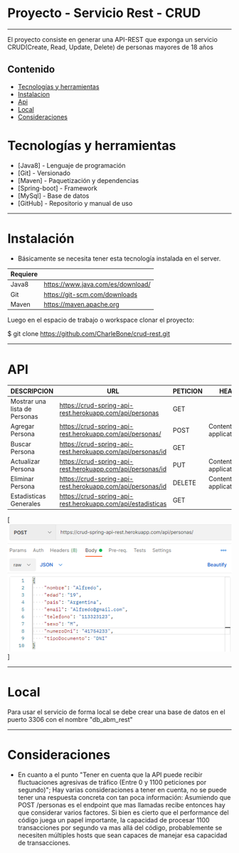 # Proyecto - Servicio Rest - CRUD

---


El proyecto consiste en generar una API-REST que exponga un servicio CRUD(Create, Read, Update, Delete) de personas mayores de 18 años

## Contenido

- [Tecnologías y herramientas](#install)
- [Instalacion](#instalacion)
- [Api](#api)
- [Local](#local)
- [Consideraciones](#consideraciones)


# Tecnologías y herramientas

* [Java8] - Lenguaje de programación
* [Git] - Versionado
* [Maven] - Paquetización y dependencias
* [Spring-boot] - Framework
* [MySql] - Base de datos
* [GitHub] - Repositorio y manual de uso


-------

# Instalación

- Básicamente se necesita tener esta tecnología instalada en el server.

| Requiere |  |
| ------ | ------ |
| Java8 | https://www.java.com/es/download/ |
| Git | https://git-scm.com/downloads |
| Maven | https://maven.apache.org |


Luego en el espacio de trabajo o workspace clonar el proyecto:

$ git clone https://github.com/CharleBone/crud-rest.git

------

# API

| DESCRIPCION  | URL | PETICION  | HEADER  | RESPUESTA
| ------ | ------ | ------ | ------ | ------ |
| Mostrar una lista de Personas | https://crud-spring-api-rest.herokuapp.com/api/personas | GET| | JSON | 
| Agregar Persona | https://crud-spring-api-rest.herokuapp.com/api/personas/ | POST | Content-Type: application/json |
| Buscar Persona | https://crud-spring-api-rest.herokuapp.com/api/personas/id | GET |   | JSON
| Actualizar Persona | https://crud-spring-api-rest.herokuapp.com/api/personas/id | PUT | Content-Type: application/json | 
| Eliminar Persona | https://crud-spring-api-rest.herokuapp.com/api/personas/id | DELETE    | Content-Type: application/json
| Estadisticas Generales | https://crud-spring-api-rest.herokuapp.com/api/estadisticas | GET |  | JSON | 

[![N|Solid](https://github.com/CharleBone/crud-rest/blob/master/src/main/resources/static/imagenes_ejemplo/agregarPersona.PNG)]


------
# Local

Para usar el servicio de forma local se debe crear una base de datos en el puerto 3306 con el nombre  "db_abm_rest"

------

# Consideraciones
- En cuanto a el punto "Tener en cuenta que la API puede recibir fluctuaciones agresivas de tráfico
  (Entre 0 y 1100 peticiones por segundo)"; Hay varias consideraciones a tener en cuenta,
  no se puede tener una respuesta concreta con tan poca información:
  Asumiendo que POST /personas es el endpoint que mas llamadas recibe entonces hay que considerar varios
  factores. Si bien es cierto que el performance del código juega un papel importante, la capacidad de
  procesar 1100 transacciones por segundo va mas allá del código, probablemente se necesiten
  múltiples hosts que sean capaces de manejar esa capacidad de transacciones.